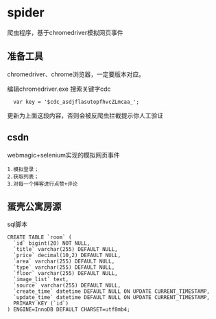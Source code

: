 # spider
爬虫程序，基于chromedriver模拟网页事件
## 准备工具
chromedriver、chrome浏览器，一定要版本对应。

编辑chromedriver.exe 搜索关键字cdc
      
      var key = '$cdc_asdjflasutopfhvcZLmcaa_';

更新为上面这段内容，否则会被反爬虫拦截提示你人工验证

## csdn
webmagic+selenium实现的模拟网页事件

    1.模拟登录；
    2.获取列表；
    3.对每一个博客进行点赞+评论

    
 ## 蛋壳公寓房源
sql脚本
 
    CREATE TABLE `room` (
      `id` bigint(20) NOT NULL,
      `title` varchar(255) DEFAULT NULL,
      `price` decimal(10,2) DEFAULT NULL,
      `area` varchar(255) DEFAULT NULL,
      `type` varchar(255) DEFAULT NULL,
      `floor` varchar(255) DEFAULT NULL,
      `image_list` text,
      `source` varchar(255) DEFAULT NULL,
      `create_time` datetime DEFAULT NULL ON UPDATE CURRENT_TIMESTAMP,
      `update_time` datetime DEFAULT NULL ON UPDATE CURRENT_TIMESTAMP,
      PRIMARY KEY (`id`)
    ) ENGINE=InnoDB DEFAULT CHARSET=utf8mb4;
    

